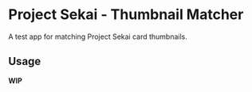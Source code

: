 # Project Sekai - Thumbnail Matcher

A test app for matching Project Sekai card thumbnails.

## Usage

**WIP**
